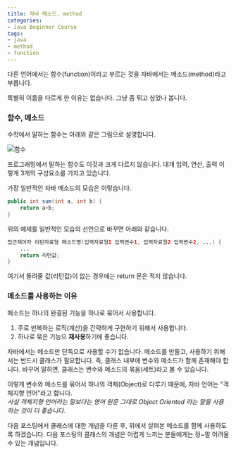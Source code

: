```yaml
---
title: 자바 메소드, method
categories:
- Java Beginner Course
tags:
- java
- method
- function
---
```


다른 언어에서는 함수(function)이라고 부르는 것을 자바에서는 메소드(method)라고 부릅니다.    

특별히 이름을 다르게 한 이유는 없습니다. 그냥 좀 튀고 싶었나 봅니다.

### 함수, 메소드

수학에서 말하는 함수는 아래와 같은 그림으로 설명합니다.   

![함수](https://upload.wikimedia.org/wikipedia/commons/thumb/3/3b/Function_machine2.svg/220px-Function_machine2.svg.png)   

프로그래밍에서 말하는 함수도 이것과 크게 다르지 않습니다. 대개 입력, 연산, 출력 이렇게 3개의 구성요소를 가지고 있습니다.

가장 일반적인 자바 메소드의 모습은 이렇습니다.

```java
public int sum(int a, int b) {
    return a+b;
} 
```

위의 예제를 일반적인 모습의 선언으로 바꾸면 아래와 같습니다.

```java
접근제어자 리턴자료형 메소드명(입력자료형1 입력변수1, 입력자료형2 입력변수2, ...) {
    ...    
    return 리턴값;
}
```
여기서 돌려줄 값(리턴값)이 없는 경우에는 return 문은 적지 않습니다.


### 메소드를 사용하는 이유

메소드는 하나의 완결된 기능을 하나로 묶어서 사용합니다.   
1. 주로 반복하는 로직(계산)을 간략하게 구현하기 위해서 사용합니다.
2. 하나로 묶은 기능으 **재사용**하기에 좋습니다.    

자바에서는 메소드만 단독으로 사용할 수가 없습니다. 메소드를 만들고, 사용하기 위해서는 반드시 클래스가 필요합니다. 즉, 클래스 내부에 변수와 메소드가 함께 존재해야 합니다. 바꾸어 말하면, 클래스는 변수와 메소드의 묶음(세트)라고 볼 수 있습니다.   

이렇게 변수와 메소드를 묶어서 하나의 객체(Object)로 다루기 때문에, 자바 언어는 "객체지향 언어"라고 합니다.   
*사실 객체지향 언어라는 말보다는 영어 원문 그대로 Object Oriented 라는 말을 사용하는 것이 더 좋습니다.*

다음 포스팅에서 클래스에 대한 개념을 다룬 후, 위에서 살펴본 메소드를 함께 사용하도록 하겠습니다. 다음 포스팅의 클래스의 개념은 어렵게 느끼는 분들에게는 정~말 어려울 수 있는 개념입니다.
